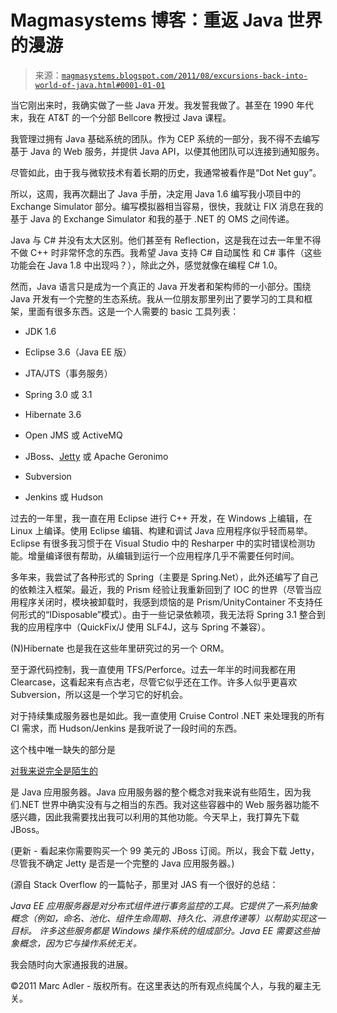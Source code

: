 <!--yml

类别：未分类

日期：2024-05-18 04:49:30

-->

# Magmasystems 博客：重返 Java 世界的漫游

> 来源：[`magmasystems.blogspot.com/2011/08/excursions-back-into-world-of-java.html#0001-01-01`](http://magmasystems.blogspot.com/2011/08/excursions-back-into-world-of-java.html#0001-01-01)

当它刚出来时，我确实做了一些 Java 开发。我发誓我做了。甚至在 1990 年代末，我在 AT&T 的一个分部 Bellcore 教授过 Java 课程。

我管理过拥有 Java 基础系统的团队。作为 CEP 系统的一部分，我不得不去编写基于 Java 的 Web 服务，并提供 Java API，以便其他团队可以连接到通知服务。

尽管如此，由于我与微软技术有着长期的历史，我通常被看作是“Dot Net  guy”。

所以，这周，我再次翻出了 Java 手册，决定用 Java 1.6 编写我小项目中的 Exchange Simulator 部分。编写模拟器相当容易，很快，我就让 FIX 消息在我的基于 Java 的 Exchange Simulator 和我的基于 .NET 的 OMS 之间传递。

Java 与 C# 并没有太大区别。他们甚至有 Reflection，这是我在过去一年里不得不做 C++ 时非常怀念的东西。我希望 Java 支持 C# 自动属性 和 C# 事件（这些功能会在 Java 1.8 中出现吗？），除此之外，感觉就像在编程 C# 1.0。

然而，Java 语言只是成为一个真正的 Java 开发者和架构师的一小部分。围绕 Java 开发有一个完整的生态系统。我从一位朋友那里列出了要学习的工具和框架，里面有很多东西。这是一个人需要的 basic 工具列表：

+   JDK 1.6

+   Eclipse 3.6（Java EE 版）

+   JTA/JTS（事务服务）

+   Spring 3.0 或 3.1

+   Hibernate 3.6

+   Open JMS 或 ActiveMQ

+   JBoss、[Jetty](http://www.eclipse.org/jetty/) 或 Apache Geronimo

+   Subversion

+   Jenkins 或 Hudson

过去的一年里，我一直在用 Eclipse 进行 C++ 开发，在 Windows 上编辑，在 Linux 上编译。使用 Eclipse 编辑、构建和调试 Java 应用程序似乎轻而易举。Eclipse 有很多我习惯于在 Visual Studio 中的 Resharper 中的实时错误检测功能。增量编译很有帮助，从编辑到运行一个应用程序几乎不需要任何时间。

多年来，我尝试了各种形式的 Spring（主要是 Spring.Net），此外还编写了自己的依赖注入框架。最近，我的 Prism 经验让我重新回到了 IOC 的世界（尽管当应用程序关闭时，模块被卸载时，我感到烦恼的是 Prism/UnityContainer 不支持任何形式的“IDisposable”模式）。由于一些记录依赖项，我无法将 Spring 3.1 整合到我的应用程序中（QuickFix/J 使用 SLF4J，这与 Spring 不兼容）。

(N)Hibernate 也是我在这些年里研究过的另一个 ORM。

至于源代码控制，我一直使用 TFS/Perforce。过去一年半的时间我都在用 Clearcase，这看起来有点古老，尽管它似乎还在工作。许多人似乎更喜欢 Subversion，所以这是一个学习它的好机会。

对于持续集成服务器也是如此。我一直使用 Cruise Control .NET 来处理我的所有 CI 需求，而 Hudson/Jenkins 是我听说了一段时间的东西。

这个栈中唯一缺失的部分是

[对我来说完全是陌生的](http://stackoverflow.com/questions/3954614/why-does-java-apps-need-an-application-server-and-net-just-iis-web-server)

是 Java 应用服务器。Java 应用服务器的整个概念对我来说有些陌生，因为我们.NET 世界中确实没有与之相当的东西。我对这些容器中的 Web 服务器功能不感兴趣，因此我需要找出我可以利用的其他功能。今天早上，我打算先下载 JBoss。

(更新 - 看起来你需要购买一个 99 美元的 JBoss 订阅。所以，我会下载 Jetty，尽管我不确定 Jetty 是否是一个完整的 Java 应用服务器。)

(源自 Stack Overflow 的一篇帖子，那里对 JAS 有一个很好的总结：

*Java EE 应用服务器是对分布式组件进行事务监控的工具。它提供了一系列抽象概念（例如，命名、池化、组件生命周期、持久化、消息传递等）以帮助实现这一目标。* *许多这些服务都是 Windows 操作系统的组成部分。Java EE 需要这些抽象概念，因为它与操作系统无关。*

我会随时向大家通报我的进展。

©2011 Marc Adler - 版权所有。在这里表达的所有观点纯属个人，与我的雇主无关。
